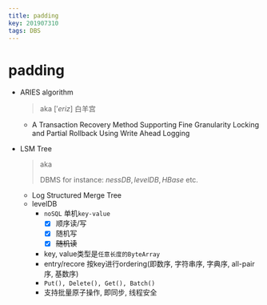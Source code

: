 ```yaml
---
title: padding
key: 201907310
tags: DBS
---
```


# padding

- ARIES algorithm 

  > aka $['eriz]$ 白羊宫

  - A Transaction Recovery Method Supporting Fine Granularity Locking and Partial Rollback Using Write Ahead Logging



<!-- more -->



- LSM Tree

  > aka 
  >
  > DBMS for instance: $nessDB, levelDB, HBase$ etc.

  - Log Structured Merge Tree
  - levelDB
    - `noSQL` 单机`key-value`
       - [x] 顺序读/写
       - [x] 随机写
       - [x] ~~随机读~~
    - key, value类型是`任意长度的ByteArray`
    - entry/recore 按key进行ordering(即数序, 字符串序, 字典序, all-pair序, 基数序)
    - `Put(), Delete(), Get(), Batch()`
    - 支持批量原子操作, 即同步, 线程安全

